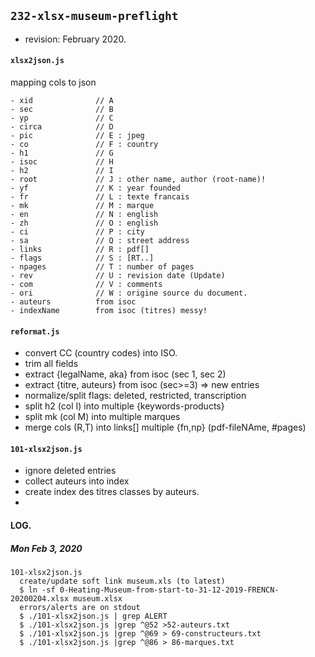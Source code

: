 ## `232-xlsx-museum-preflight`

- revision: February 2020.

#### `xlsx2json.js`

mapping cols to json

```
- xid              // A
- sec              // B
- yp               // C
- circa            // D
- pic              // E : jpeg
- co               // F : country
- h1               // G
- isoc             // H
- h2               // I
- root             // J : other name, author (root-name)!
- yf               // K : year founded
- fr               // L : texte francais
- mk               // M : marque
- en               // N : english
- zh               // O : english
- ci               // P : city
- sa               // Q : street address
- links            // R : pdf[]
- flags            // S : [RT..]
- npages           // T : number of pages
- rev              // U : revision date (Update)
- com              // V : comments
- ori              // W : origine source du document.
- auteurs          from isoc
- indexName        from isoc (titres) messy!
```

#### `reformat.js`
- convert CC (country codes) into ISO.
- trim all fields
- extract {legalName, aka} from isoc (sec 1, sec 2)
- extract {titre, auteurs} from isoc (sec>=3) => new entries
- normalize/split flags: deleted, restricted, transcription
- split h2 (col I) into multiple {keywords-products}
- split mk (col M) into multiple marques
- merge cols (R,T) into links[] multiple {fn,np} (pdf-fileNAme, #pages)

#### `101-xlsx2json.js`

- ignore deleted entries
- collect auteurs into index
- create index des titres classes by auteurs.
-





#### LOG.

##### Mon Feb 3, 2020
```
101-xlsx2json.js
  create/update soft link museum.xls (to latest)
  $ ln -sf 0-Heating-Museum-from-start-to-31-12-2019-FRENCN-20200204.xlsx museum.xlsx
  errors/alerts are on stdout
  $ ./101-xlsx2json.js | grep ALERT
  $ ./101-xlsx2json.js |grep ^@52 >52-auteurs.txt
  $ ./101-xlsx2json.js |grep ^@69 > 69-constructeurs.txt
  $ ./101-xlsx2json.js |grep ^@86 > 86-marques.txt
```
